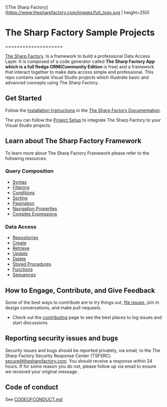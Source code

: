 ![The Sharp Factory](https://www.thesharpfactory.com/images/full_logo.svg | height=250)
# The Sharp Factory Sample Projects
====================

[The Sharp Factory](https://www.thesharpfactory.com). Is a framework to build a professional Data Access Layer.
It is composed of a code generator called **The Sharp Factory App which is a full fledge ORM(Community Edition** is free)
and a framework that interact together to make data access simple and professional.
This repo contains sample Visual Studio projects which illustrate basic and advanced concepts using The Sharp Factory.

## Get Started

Follow the [Installation Instructions](https://www.thesharpfactory.com/Documentation/GettingStarted/Installation) in the [The Sharp Factory Documentation](https://www.thesharpfactory.com/Documentation/GettingStarted/Introduction).

The you can follow the [Project Setup](https://www.thesharpfactory.com/Documentation/GettingStarted/ProjectSetup) to integrate The Sharp Factory to your Visual Studio projects.

## Learn about The Sharp Factory Framework

To learn more about The Sharp Factory Framework please refer to the following resources:

### Query Composition

* [Syntax](https://www.thesharpfactory.com/Documentation/QueryComposition/Syntax)
* [Filtering](https://www.thesharpfactory.com/Documentation/QueryComposition/Filtering)
* [Conditions](https://www.thesharpfactory.com/Documentation/QueryComposition/Conditions)
* [Sorting](https://www.thesharpfactory.com/Documentation/QueryComposition/Sorting)
* [Pagination](https://www.thesharpfactory.com/Documentation/QueryComposition/Pagination)
* [Navigation Properties](https://www.thesharpfactory.com/Documentation/QueryComposition/NavigationProperties)
* [Complex Expressions](https://www.thesharpfactory.com/Documentation/QueryComposition/ComplexExpressions)

### Data Access

* [Repositories](https://www.thesharpfactory.com/Documentation/DataAccess/Repositories)
* [Create](https://www.thesharpfactory.com/Documentation/DataAccess/Create)
* [Retrieve](https://www.thesharpfactory.com/Documentation/DataAccess/Retrieve)
* [Update](https://www.thesharpfactory.com/Documentation/DataAccess/Update)
* [Delete](https://www.thesharpfactory.com/Documentation/DataAccess/Delete)
* [Stored Procedures](https://www.thesharpfactory.com/Documentation/DataAccess/StoredProcedures)
* [Functions](https://www.thesharpfactory.com/Documentation/DataAccess/Functions)
* [Sequences](https://www.thesharpfactory.com/Documentation/DataAccess/Sequences)

## How to Engage, Contribute, and Give Feedback

Some of the best ways to contribute are to try things out, [file issues](https://github.com/TheSharpFactory/samples/issues), join in design conversations,
and make pull-requests.

* Check out the [contributing](CONTRIBUTING.md) page to see the best places to log issues and start discussions.

## Reporting security issues and bugs

Security issues and bugs should be reported privately, via email, to the The Sharp Factory Security Response Center (TSFSRC)  secure@thesharpfactory.com. You should receive a response within 24 hours. If for some reason you do not, please follow up via email to ensure we received your original message.

## Code of conduct

See [CODEOFCONDUCT.md](CODEOFCONDUCT.md)